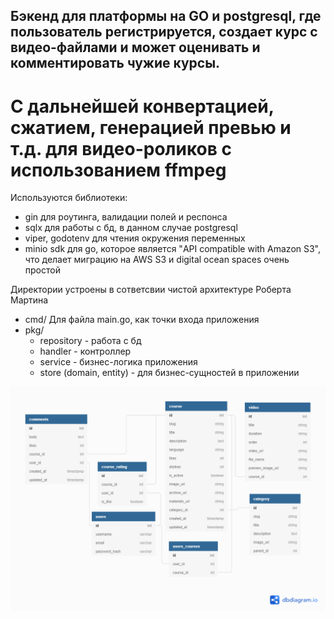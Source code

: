 ## Бэкенд для платформы на GO и postgresql, где пользователь регистрируется, создает курс с видео-файлами и может оценивать и комментировать чужие курсы. 
# С дальнейшей конвертацией, сжатием, генерацией превью и т.д. для видео-роликов с использованием ffmpeg

Используются библиотеки: 
 - gin для роутинга, валидации полей и респонса
 - sqlx для работы с бд, в данном случае postgresql
 - viper, godotenv для чтения окружения переменных
 - minio sdk для go, которое является "API compatible with Amazon S3", что делает миграцию на AWS S3 и digital ocean spaces очень простой
 
 Директории устроены в сответсвии чистой архитектуре Роберта Мартина
 - cmd/ Для файла main.go, как точки входа приложения
 - pkg/
    - repository - работа с бд
    - handler - контроллер
    - service - бизнес-логика приложения
    - store (domain, entity) - для бизнес-сущностей в приложении

![Сущности](entities.png)
